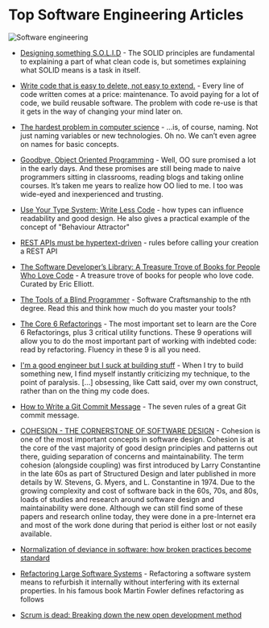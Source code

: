 # Top Software Engineering Articles

![Software engineering](http://leanmagazine.net/wordpress/wp-content/uploads/2011/12/swcraftmanship-smaller-web.jpg)

* [Designing something S.O.L.I.D](https://www.novoda.com/blog/designing-something-solid/) - The SOLID principles are fundamental to explaining a part of what clean code is, but sometimes explaining what SOLID means is a task in itself.

* [Write code that is easy to delete, not easy to extend.](http://programmingisterrible.com/post/139222674273/write-code-that-is-easy-to-delete-not-easy-to) - Every line of code written comes at a price: maintenance. To avoid paying for a lot of code, we build reusable software. The problem with code re-use is that it gets in the way of changing your mind later on.

* [The hardest problem in computer science](https://eev.ee/blog/2016/07/26/the-hardest-problem-in-computer-science/) - …is, of course, naming. Not just naming variables or new technologies. Oh no. We can’t even agree on names for basic concepts.

* [Goodbye, Object Oriented Programming](https://medium.com/@cscalfani/goodbye-object-oriented-programming-a59cda4c0e53#.a1f5rbp2r) - Well, OO sure promised a lot in the early days. And these promises are still being made to naive programmers sitting in classrooms, reading blogs and taking online courses. It’s taken me years to realize how OO lied to me. I too was wide-eyed and inexperienced and trusting.

* [Use Your Type System; Write Less Code](https://noodlesandwich.com/talks/use-your-type-system/essay) - how types can influence readability and good design. He also gives a practical example of the concept of "Behaviour Attractor"

* [REST APIs must be hypertext-driven](http://roy.gbiv.com/untangled/2008/rest-apis-must-be-hypertext-driven) - rules before calling your creation a REST API

* [The Software Developer’s Library: A Treasure Trove of Books for People Who Love Code](https://medium.com/javascript-scene/the-software-developer-s-library-a-treasure-trove-of-books-for-people-who-love-code-f9bc92c7883b#.8b83u6fks) - A treasure trove of books for people who love code. Curated by Eric Elliott.

* [The Tools of a Blind Programmer](https://www.parhamdoustdar.com/2016/04/03/tools-of-blind-programmer/) - Software Craftsmanship to the nth degree. Read this and think how much do you master your tools?

* [The Core 6 Refactorings](http://arlobelshee.com/the-core-6-refactorings/) - The most important set to learn are the Core 6 Refactorings, plus 3 critical utility functions. These 9 operations will allow you to do the most important part of working with indebted code: read by refactoring. Fluency in these 9 is all you need.

* [I'm a good engineer but I suck at building stuff](http://lionelbarrow.com/2016/05/08/i-suck-at-building-stuff/) - When I try to build something new, I find myself instantly criticizing my technique, to the point of paralysis. [...] obsessing, like Catt said, over my own construct, rather than on the thing my code does.

* [How to Write a Git Commit Message](https://chris.beams.io/posts/git-commit/#why-not-how) - The seven rules of a great Git commit message.

* [COHESION - THE CORNERSTONE OF SOFTWARE DESIGN](https://codurance.com/software-creation/2016/03/03/cohesion-cornerstone-software-design) - Cohesion is one of the most important concepts in software design. Cohesion is at the core of the vast majority of good design principles and patterns out there, guiding separation of concerns and maintainability. The term cohesion (alongside coupling) was first introduced by Larry Constantine in the late 60s as part of Structured Design and later published in more details by W. Stevens, G. Myers, and L. Constantine in 1974. Due to the growing complexity and cost of software back in the 60s, 70s, and 80s, loads of studies and research around software design and maintainability were done. Although we can still find some of these papers and research online today, they were done in a pre-Internet era and most of the work done during that period is either lost or not easily available.

* [Normalization of deviance in software: how broken practices become standard](http://danluu.com/wat/)

* [Refactoring Large Software Systems](http://www.methodsandtools.com/archive/archive.php?id=98) - Refactoring a software system means to refurbish it internally without interfering with its external properties. In his famous book Martin Fowler defines refactoring as follows

* [Scrum is dead: Breaking down the new open development method](https://opensource.com/business/15/11/open-development-method)
